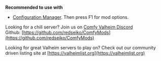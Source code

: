 **Recommended to use with**
- [Configuration Manager](https://www.nexusmods.com/valheim/mods/740)﻿. Then press F1 for mod options.

Looking for a chill server? Join us on [Comfy Valheim Discord](https://discord.gg/ameHJz5PFk)
Github: [https://github.com/redseiko/ComfyMods](https://github.com/redseiko/ComfyMods)


Looking for great Valheim servers to play on? Check out our community driven listing site at [https://valheimlist.org](https://valheimlist.org)